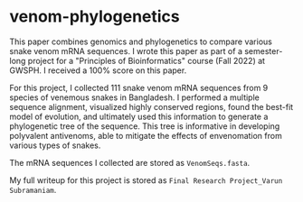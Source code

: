 # venom-phylogenetics
This paper combines genomics and phylogenetics to compare various snake venom mRNA sequences. I wrote this paper as part of a semester-long project for a "Principles of Bioinformatics" course (Fall 2022) at GWSPH. I received a 100% score on this paper.

For this project, I collected 111 snake venom mRNA sequences from 9 species of venemous snakes in Bangladesh. I performed a multiple sequence alignment, visualized highly conserved regions, found the best-fit model of evolution, and ultimately used this information to generate a phylogenetic tree of the sequence. This tree is informative in developing polyvalent antivenoms, able to mitigate the effects of envenomation from various types of snakes. 

The mRNA sequences I collected are stored as `VenomSeqs.fasta`.

My full writeup for this project is stored as `Final Research Project_Varun Subramaniam`.
